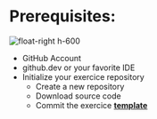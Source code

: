 <!-- .slide: -->

# Prerequisites:

![float-right h-600](./assets/images/exercice_repo_structure.png)

* GitHub Account
* github.dev or your favorite IDE
* Initialize your exercice repository
  * Create a new repository
  * Download source code
  * Commit the exercice [**template**](https://github.com/sfeir-open-source/sfeir-school-github-actions/main/step/00-prerequisites)

